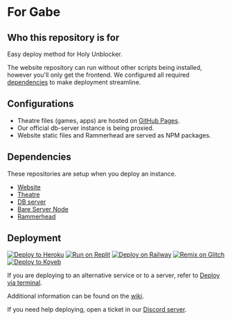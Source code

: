 # For Gabe

## Who this repository is for

Easy deploy method for Holy Unblocker.

The website repository can run without other scripts being installed, however you'll only get the frontend. We configured all required [dependencies](#dependencies) to make deployment streamline.

## Configurations

- Theatre files (games, apps) are hosted on [GitHub Pages](https://github.com/holy-unblocker/theatre).
- Our official db-server instance is being proxied.
- Website static files and Rammerhead are served as NPM packages.

## Dependencies

These repositories are setup when you deploy an instance.

- [Website](https://git.holy.how/holy/website)
- [Theatre](https://git.holy.how/holy/theatre)
- [DB server](https://git.holy.how/holy/db-server)
- [Bare Server Node](https://github.com/tomphttp/bare-server-node)
- [Rammerhead](https://github.com/binary-person/rammerhead)

## Deployment

[![Deploy to Heroku](https://binbashbanana.github.io/deploy-buttons/buttons/remade/heroku.svg)](https://github.com/IfeeIhappy/NewerRepositoryForRepositorying/wiki/Deploy-to-Heroku)
[![Run on Replit](https://binbashbanana.github.io/deploy-buttons/buttons/remade/replit.svg)](https://github.com/IfeeIhappy/NewerRepositoryForRepositorying/wiki/Run-on-Replit)
[![Deploy on Railway](https://binbashbanana.github.io/deploy-buttons/buttons/remade/railway.svg)](https://github.com/IfeeIhappy/NewerRepositoryForRepositorying/wiki/Deploy-on-Railway)
[![Remix on Glitch](https://binbashbanana.github.io/deploy-buttons/buttons/remade/glitch.svg)](https://glitch.com/edit/#!/import/github/IfeeIhappy/NewerRepositoryForRepositorying)
[![Deploy to Koyeb](https://binbashbanana.github.io/deploy-buttons/buttons/remade/koyeb.svg)](https://github.com/IfeeIhappy/NewerRepositoryForRepositorying/wiki/Deploy-to-Koyeb)

If you are deploying to an alternative service or to a server, refer to [Deploy via terminal](https://github.com/IfeeIhappy/NewerRepositoryForRepositorying/wiki/Deploy-via-terminal).

Additional information can be found on the [wiki](https://github.com/IfeeIhappy/NewerRepositoryForRepositorying/wiki).

If you need help deploying, open a ticket in our [Discord server](https://discord.gg/gvenmHBZsQ).

